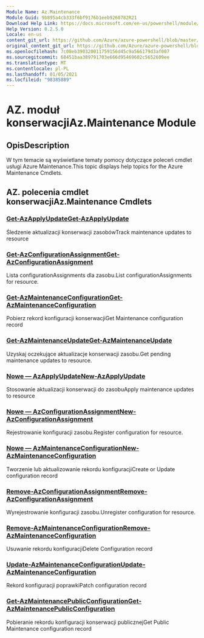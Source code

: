```yaml
---
Module Name: Az.Maintenance
Module Guid: 9b895a4cb333f6bf9176b1eeb9260782R21
Download Help Link: https://docs.microsoft.com/en-us/powershell/module/az.maintenance
Help Version: 0.2.5.0
Locale: en-us
content_git_url: https://github.com/Azure/azure-powershell/blob/master/src/Maintenance/Maintenance/help/Az.Maintenance.md
original_content_git_url: https://github.com/Azure/azure-powershell/blob/master/src/Maintenance/Maintenance/help/Az.Maintenance.md
ms.openlocfilehash: 7c08eb390320011759156d45c9a566179d3af007
ms.sourcegitcommit: 68451baa389791703e666d95469602c5652609ee
ms.translationtype: MT
ms.contentlocale: pl-PL
ms.lasthandoff: 01/05/2021
ms.locfileid: "98385889"
---
```

# <span data-ttu-id="bc6f6-101">AZ. moduł konserwacji</span><span class="sxs-lookup"><span data-stu-id="bc6f6-101">Az.Maintenance Module</span></span>
## <span data-ttu-id="bc6f6-102">Opis</span><span class="sxs-lookup"><span data-stu-id="bc6f6-102">Description</span></span>
<span data-ttu-id="bc6f6-103">W tym temacie są wyświetlane tematy pomocy dotyczące poleceń cmdlet usługi Azure Maintenance.</span><span class="sxs-lookup"><span data-stu-id="bc6f6-103">This topic displays help topics for the Azure Maintenance Cmdlets.</span></span>

## <span data-ttu-id="bc6f6-104">AZ. polecenia cmdlet konserwacji</span><span class="sxs-lookup"><span data-stu-id="bc6f6-104">Az.Maintenance Cmdlets</span></span>
### [<span data-ttu-id="bc6f6-105">Get-AzApplyUpdate</span><span class="sxs-lookup"><span data-stu-id="bc6f6-105">Get-AzApplyUpdate</span></span>](Get-AzApplyUpdate.md)
<span data-ttu-id="bc6f6-106">Śledzenie aktualizacji konserwacji zasobów</span><span class="sxs-lookup"><span data-stu-id="bc6f6-106">Track maintenance updates to resource</span></span>

### [<span data-ttu-id="bc6f6-107">Get-AzConfigurationAssignment</span><span class="sxs-lookup"><span data-stu-id="bc6f6-107">Get-AzConfigurationAssignment</span></span>](Get-AzConfigurationAssignment.md)
<span data-ttu-id="bc6f6-108">Lista configurationAssignments dla zasobu.</span><span class="sxs-lookup"><span data-stu-id="bc6f6-108">List configurationAssignments for resource.</span></span>

### [<span data-ttu-id="bc6f6-109">Get-AzMaintenanceConfiguration</span><span class="sxs-lookup"><span data-stu-id="bc6f6-109">Get-AzMaintenanceConfiguration</span></span>](Get-AzMaintenanceConfiguration.md)
<span data-ttu-id="bc6f6-110">Pobierz rekord konfiguracji konserwacji</span><span class="sxs-lookup"><span data-stu-id="bc6f6-110">Get Maintenance configuration record</span></span>

### [<span data-ttu-id="bc6f6-111">Get-AzMaintenanceUpdate</span><span class="sxs-lookup"><span data-stu-id="bc6f6-111">Get-AzMaintenanceUpdate</span></span>](Get-AzMaintenanceUpdate.md)
<span data-ttu-id="bc6f6-112">Uzyskaj oczekujące aktualizacje konserwacji zasobu.</span><span class="sxs-lookup"><span data-stu-id="bc6f6-112">Get pending maintenance updates to resource.</span></span>

### [<span data-ttu-id="bc6f6-113">Nowe — AzApplyUpdate</span><span class="sxs-lookup"><span data-stu-id="bc6f6-113">New-AzApplyUpdate</span></span>](New-AzApplyUpdate.md)
<span data-ttu-id="bc6f6-114">Stosowanie aktualizacji konserwacji do zasobu</span><span class="sxs-lookup"><span data-stu-id="bc6f6-114">Apply maintenance updates to resource</span></span>

### [<span data-ttu-id="bc6f6-115">Nowe — AzConfigurationAssignment</span><span class="sxs-lookup"><span data-stu-id="bc6f6-115">New-AzConfigurationAssignment</span></span>](New-AzConfigurationAssignment.md)
<span data-ttu-id="bc6f6-116">Rejestrowanie konfiguracji zasobu.</span><span class="sxs-lookup"><span data-stu-id="bc6f6-116">Register configuration for resource.</span></span>

### [<span data-ttu-id="bc6f6-117">Nowe — AzMaintenanceConfiguration</span><span class="sxs-lookup"><span data-stu-id="bc6f6-117">New-AzMaintenanceConfiguration</span></span>](New-AzMaintenanceConfiguration.md)
<span data-ttu-id="bc6f6-118">Tworzenie lub aktualizowanie rekordu konfiguracji</span><span class="sxs-lookup"><span data-stu-id="bc6f6-118">Create or Update configuration record</span></span>

### [<span data-ttu-id="bc6f6-119">Remove-AzConfigurationAssignment</span><span class="sxs-lookup"><span data-stu-id="bc6f6-119">Remove-AzConfigurationAssignment</span></span>](Remove-AzConfigurationAssignment.md)
<span data-ttu-id="bc6f6-120">Wyrejestrowanie konfiguracji zasobu.</span><span class="sxs-lookup"><span data-stu-id="bc6f6-120">Unregister configuration for resource.</span></span>

### [<span data-ttu-id="bc6f6-121">Remove-AzMaintenanceConfiguration</span><span class="sxs-lookup"><span data-stu-id="bc6f6-121">Remove-AzMaintenanceConfiguration</span></span>](Remove-AzMaintenanceConfiguration.md)
<span data-ttu-id="bc6f6-122">Usuwanie rekordu konfiguracji</span><span class="sxs-lookup"><span data-stu-id="bc6f6-122">Delete Configuration record</span></span>

### [<span data-ttu-id="bc6f6-123">Update-AzMaintenanceConfiguration</span><span class="sxs-lookup"><span data-stu-id="bc6f6-123">Update-AzMaintenanceConfiguration</span></span>](Update-AzMaintenanceConfiguration.md)
<span data-ttu-id="bc6f6-124">Rekord konfiguracji poprawki</span><span class="sxs-lookup"><span data-stu-id="bc6f6-124">Patch configuration record</span></span>

### [<span data-ttu-id="bc6f6-125">Get-AzMaintenancePublicConfiguration</span><span class="sxs-lookup"><span data-stu-id="bc6f6-125">Get-AzMaintenancePublicConfiguration</span></span>](Get-AzMaintenancePublicConfiguration.md)
<span data-ttu-id="bc6f6-126">Pobieranie rekordu konfiguracji konserwacji publicznej</span><span class="sxs-lookup"><span data-stu-id="bc6f6-126">Get Public Maintenance configuration record</span></span>

